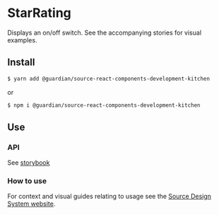 # StarRating

Displays an on/off switch. See the accompanying stories for visual examples.

## Install

```sh
$ yarn add @guardian/source-react-components-development-kitchen
```

or

```sh
$ npm i @guardian/source-react-components-development-kitchen
```

## Use

### API

See [storybook](https://guardian.github.io/source/?path=/docs/packages-source-react-components-development-kitchen-toggle-switch--playground)

### How to use

For context and visual guides relating to usage see the [Source Design System website](https://theguardian.design).
